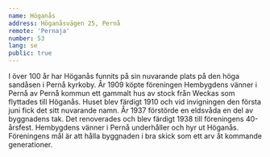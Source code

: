 ```yaml
---
name: Höganås
address: Höganåsvägen 25, Pernå
remote: 'Pernaja'
number: 53
lang: se
public: true
---
```

I över 100 år har Höganås funnits på sin nuvarande plats på den höga sandåsen i Pernå kyrkoby. År 1909 köpte föreningen Hembygdens vänner i Pernå av Pernå kommun ett gammalt hus av stock från Weckas som flyttades till Höganås. Huset blev färdigt 1910 och vid invigningen den första juni fick det sitt nuvarande namn. År 1937 förstörde en eldsvåda en del av byggnadens tak. Det renoverades och blev färdigt 1938 till föreningens 40-årsfest. Hembygdens vänner i Pernå underhåller och hyr ut Höganås. Föreningens mål är att hålla byggnaden i bra skick som ett arv åt kommande generationer.
